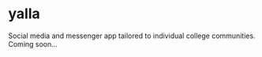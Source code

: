 yalla
=====
Social media and messenger app tailored to individual college communities.  Coming soon...

